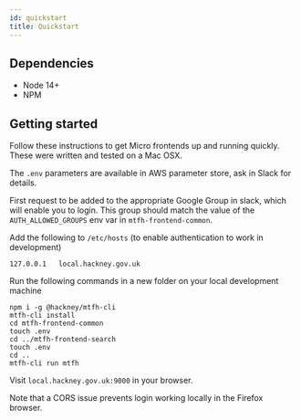 ```yaml
---
id: quickstart
title: Quickstart
---
```


## Dependencies

- Node 14+
- NPM

## Getting started

Follow these instructions to get Micro frontends up and running quickly.
These were written and tested on a Mac OSX.

The `.env` parameters are available in AWS parameter store, ask in Slack for details.

First request to be added to the appropriate Google Group in slack, which will enable you to login.
This group should match the value of the `AUTH_ALLOWED_GROUPS` env var in `mtfh-frontend-common`.

Add the following to `/etc/hosts` (to enable authentication to work in development)

```
127.0.0.1   local.hackney.gov.uk
```

Run the following commands in a new folder on your local development machine

```
npm i -g @hackney/mtfh-cli
mtfh-cli install
cd mtfh-frontend-common
touch .env
cd ../mtfh-frontend-search
touch .env
cd ..
mtfh-cli run mtfh
```

Visit `local.hackney.gov.uk:9000` in your browser.

Note that a CORS issue prevents login working locally in the Firefox browser.
